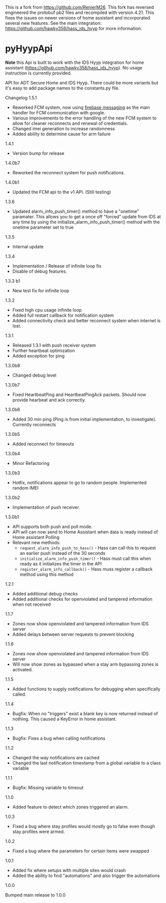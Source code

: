 This is a fork from https://github.com/RenierM26. This fork has reversed engineered the protobuf pb2 files and recompiled with version 4.21. This fixes the issues on newer versions of home assistant and incorporated several new features. See the main integration: https://github.com/hawky358/hass_ids_hyyp for more information.




# pyHyypApi

**Note** this Api is built to work with the IDS Hyyp integration for home assistant (https://github.com/hawky358/hass_ids_hyyp).  No usage instruction is currently provided.

API for ADT Secure Home and IDS Hyyp. There could be more variants but it's easy to add package names to the constants.py file.


Changelog 
1.5.1
- Reworked FCM system, now using [firebase messaging](https://github.com/sdb9696/firebase-messaging) as the main handler for FCM communication with google.
- Various improvements to the error handling of the new FCM system to allow for cleaner reconnects and renewal of credentials.
- Changed imei generation to increase randomness
- Added ability to determine cause for arm failure

1.4.1
- Version bump for release

1.4.0b7
- Reworked the reconnect system for push notifications.

1.4.0b1
- Updated the FCM api to the v1 API. (Still testing)

1.3.6
- Updated alarm_info_push_timer() method to have a "onetime" paramater. This allows you to get a once off "forced" update from IDS at any time by using the initialize_alarm_info_push_timer() method with the onetime parameter set to true

1.3.5
- Internal update

1.3.4

- Implementation / Release of infinite loop fix 
- Disable of debug features.

1.3.3 b1

- New test fix for infinite loop

1.3.2
- Fixed high cpu usage infinite loop
- Added full restart callback for notification system
- Added connectivity check and better reconnect system when internet is lost.

1.3.1
- Released 1.3.1 with push receiver system
- Further heartbeat optimization
- Added exception for ping

1.3.0b8
- Changed debug level

1.3.0b7
- Fixed HeartbeatPing and HeartbeatPingAck packets. Should now provide hearbeat and ack correctly.

1.3.0b6
- Added 30 min ping (Ping is from initial implementation, to investigate). Currently reconnects

1.3.0b5
- Added reconnect for timeouts

1.3.0b4
- Minor Refactoring

1.3.0b3
- Hotfix, notifications appear to go to random people. Implemented random IMEI

1.3.0b2
- Implementation of push receiver.

1.3.0b1
- API supports both push and poll mode.
- API will can now send to Home Assistant when data is ready instead of Home assistant Polling
- Relevant new methods:
  - `request_alarm_info_push_to_hass()` - Hass can call this to request an earlier push instead of the 30 seconds
  - `initialize_alarm_info_push_timer()` - Hass must call this when ready as it initializes the timer in the API
  - `register_alarm_info_callback()` - Hass muss register a callback method using this method


1.2.1
- Added additional debug checks
- Added additional checks for openviolated and tampered information when not received

1.1.7
- Zones now show openviolated and tampered information from IDS server
- Added delays between server requests to prevent blocking

1.1.6
- Zones now show openviolated and tampered information from IDS server
- Will now show zones as bypassed when a stay arm bypassing zones is activated.

1.1.5
- Added functions to supply notifications for debugging when specifically called.

1.1.4
- Bugfix: When no "triggers" exist a blank key is now returned instead of nothing. This caused a KeyError in home assistant.

1.1.3
- Bugfix: Fixes a bug when calling notifications

1.1.2
- Changed the way notifications are cached
- Changed the last notification timestamp from a global variable to a class variable

1.1.1
- Bugfix: Missing variable to timeout

1.1.0
- Added feature to detect which zones triggered an alarm.


1.0.3
- Fixed a bug where stay profiles would mostly go to false even though stay profiles were armed.

1.0.2
- Fixed a bug where the parameters for certain items were swapped

1.0.1

- Added fix where setups with multiple sites would crash
- Added the ability to find "automations" and also trigger the automations

1.0.0

Bumped main release to 1.0.0